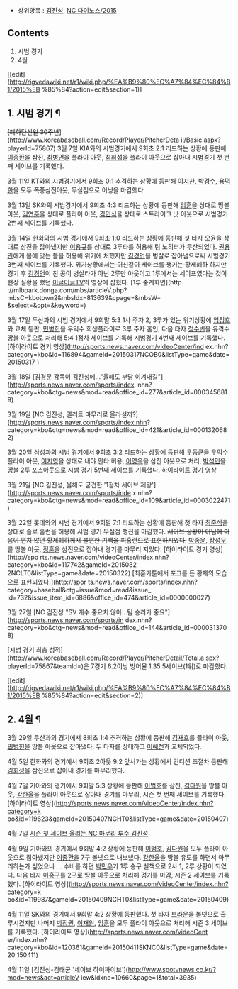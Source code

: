   * 상위항목 : [김진성](%EA%B9%80%EC%A7%84%EC%84%B1.md), [NC 다이노스/2015](NC%20%EB%8B%A4%EC%9D%B4%EB%85%B8%EC%8A%A4/2015.md)  

## Contents

    

1. 시범 경기 
2. 4월 

[[edit](http://rigvedawiki.net/r1/wiki.php/%EA%B9%80%EC%A7%84%EC%84%B1/2015%EB
%85%84?action=edit&section=1)]

## 1. 시범 경기 ¶

  

<del>[폐하탄신일 30주년</del>](http://www.koreabaseball.com/Record/Player/PitcherDeta
il/Basic.aspx?playerId=75867) 3월 7일 KIA와의 시범경기에서 9회초 2:1 리드하는 상황에 등판해
[이종환](%EC%9D%B4%EC%A2%85%ED%99%98.md)을 삼진,
[최병언](%EC%B5%9C%EB%B3%91%EC%96%B8.md)을 플라이 아웃,
[최희섭](%EC%B5%9C%ED%9D%AC%EC%84%AD.md)을 플라이 아웃으로 잡아내 시범경기 첫 번째 세이브를 기록했다.

  

3월 11일 KT와의 시범경기에서 9회초 0:1 추격하는 상황에 등판해
[이지찬](%EC%9D%B4%EC%A7%80%EC%B0%AC.md),
[박경수](%EB%B0%95%EA%B2%BD%EC%88%98.md),
[용덕한](%EC%9A%A9%EB%8D%95%ED%95%9C.md)을 모두 <del>폭풍</del>삼진아웃, 무실점으로 이닝을
마감했다.

  

3월 13일 SK와의 시범경기에서 9회초 4:3 리드하는 상황에 등판해 [임훈](%EC%9E%84%ED%9B%88.md)을 상대로 땅볼
아웃, [김연훈](%EA%B9%80%EC%97%B0%ED%9B%88.md)을 상대로 플라이 아웃,
[김민식](%EA%B9%80%EB%AF%BC%EC%8B%9D.md)을 상대로 스트라이크 낫 아웃으로 시범경기 2번째 세이브를 기록했다.

  

3월 14일 한화와의 시범 경기에서 9회초 1:0 리드하는 상황에 등판해 첫 타자 [오윤](%EC%98%A4%EC%9C%A4.md)을
상대로 삼진을 잡아냈지만 [이용규](%EC%9D%B4%EC%9A%A9%EA%B7%9C.md)를 상대로 3루타를 허용해 팀 노히터가
무산되었다. [권용관](%EA%B6%8C%EC%9A%A9%EA%B4%80.md)에게 몸에 맞는 볼을 허용해 위기에 처했지만
[김경언](%EA%B9%80%EA%B2%BD%EC%96%B8.md)을 병살로 잡아냄으로써 시범경기 3번째 세이브를 기록했다.
<del>위기상황에서는 귀신같이 세이브를 챙기는 황제폐하</del> 하지만 경기 후
[김경언](%EA%B9%80%EA%B2%BD%EC%96%B8.md)이 친 공이 병살타가 아닌 2루만 아웃이고 1루에서는 세이프였다는
것이 현장 실황을 했던 [이글이글TV](http://www.afreeca.com/grammar)의 영상에 잡혔다. [1루 중계화면](http
://mlbpark.donga.com/mbs/articleV.php?mbsC=kbotown2&mbsIdx=813639&cpage=&mbsW=
&select=&opt=&keyword=)

  

3월 17일 두산과의 시범 경기에서 9회말 5:3 1사 주자 2, 3루가 있는 위기상황에
[임정호](%EC%9E%84%EC%A0%95%ED%98%B8.md)와 교체 등판,
[민병헌](%EB%AF%BC%EB%B3%91%ED%97%8C.md)을 우익수 희생플라이로 3루 주자 홈인, 다음 타자
[정수빈](%EC%A0%95%EC%88%98%EB%B9%88.md)을 유격수 땅볼 아웃으로 처리해 5:4 1점차 세이브를 기록해
시범경기 4번째 세이브를 기록했다. [하이라이트 경기 영상](http://sports.news.naver.com/videoCenter/ind
ex.nhn?category=kbo&id=116894&gameId=20150317NCOB0&listType=game&date=20150317
)

  

3월 18일 [김경문 감독이 김진성에…"올해도 부담 이겨내길"](http://sports.news.naver.com/sports/index.
nhn?category=kbo&ctg=news&mod=read&office_id=277&article_id=0003456819)

  

3월 19일 [NC 김진성, 엘리트 마무리로 올라설까?](http://sports.news.naver.com/sports/index.nhn?
category=kbo&ctg=news&mod=read&office_id=421&article_id=0001320682)

  

3월 20일 삼성과의 시범 경기에서 9회초 3:2 리드하는 상황에 등판해
[우동균](%EC%9A%B0%EB%8F%99%EA%B7%A0.md)을 우익수 플라이 아웃,
[이지영](%EC%9D%B4%EC%A7%80%EC%98%81.md)을 상대로 내야 안타 허용,
[이영욱](%EC%9D%B4%EC%98%81%EC%9A%B1.md)을 삼진 아웃으로 처리,
[박석민](%EB%B0%95%EC%84%9D%EB%AF%BC.md)을 땅볼 2루 포스아웃으로 시범 경기 5번째 세이브를 기록했다.
[하이라이트 경기 영상](http://m.sports.naver.com/video.nhn?id=117268&type=GAMEID)

  

3월 21일 [NC 김진성, 올해도 굳건한 '1점차 세이브 제왕'](http://sports.news.naver.com/sports/inde
x.nhn?category=kbo&ctg=news&mod=read&office_id=109&article_id=0003022471)

  

3월 22일 롯데와의 시범 경기에서 9회말 7:1 리드하는 상황에 등판해 첫 타자
[최준석](%EC%B5%9C%EC%A4%80%EC%84%9D.md)을 상대로 솔로 홈런을 허용해 시범 경기 무실점 행진을 마감했다.
<del>세이브 상황이 아님에 마음이 편치 않던 황제폐하께서 불편한 기색을 피홈런으로 표현하시었다.</del>
[박종윤](%EB%B0%95%EC%A2%85%EC%9C%A4.md),
[장성우](%EC%9E%A5%EC%84%B1%EC%9A%B0.md)를 땅볼 아웃,
[정훈](%EC%A0%95%ED%9B%88.md)을 삼진으로 잡아내 경기를 마무리 지었다. [하이라이트 경기 영상](http://spo
rts.news.naver.com/videoCenter/index.nhn?category=kbo&id=117742&gameId=2015032
2NCLT0&listType=game&date=20150322) [최훈카툰에서 포크를 든 황제의 모습으로 표현되었다.](http://spor
ts.news.naver.com/sports/index.nhn?category=baseball&ctg=issue&mod=read&issue_
id=732&issue_item_id=6886&office_id=474&article_id=0000000027)

  

3월 27일 [NC 김진성 "SV 개수 중요치 않아…팀 승리가 중요"](http://sports.news.naver.com/sports/in
dex.nhn?category=kbo&ctg=news&mod=read&office_id=144&article_id=0000313708)

  

[시범 경기 최총 성적](http://www.koreabaseball.com/Record/Player/PitcherDetail/Total.a
spx?playerId=75867&teamId=)은 7경기 6.2이닝 방어율 1.35 5세이브(1위)로 마감했다.

  
  

[[edit](http://rigvedawiki.net/r1/wiki.php/%EA%B9%80%EC%A7%84%EC%84%B1/2015%EB
%85%84?action=edit&section=2)]

## 2. 4월 ¶

  

3월 29일 두산과의 경기에서 8회초 1:4 추격하는 상황에 등판해
[김재호](%EA%B9%80%EC%9E%AC%ED%98%B8.md)를 플라이 아웃,
[민병헌](%EB%AF%BC%EB%B3%91%ED%97%8C.md)을 땅볼 아웃으로 잡아냈다. 두 타자를 상대하고
[이혜천](%EC%9D%B4%ED%98%9C%EC%B2%9C.md)과 교체되었다.

  

4월 5일 한화와의 경기에서 9회초 2아웃 9:2 앞서가는 상황에서 컨디션 조절차 등판해
[김회성](%EA%B9%80%ED%9A%8C%EC%84%B1.md)을 삼진으로 잡아내 경기를 마무리했다.

  

4월 7일 기아와의 경기에서 9회말 5:3 상황에 등판해 [이범호](%EC%9D%B4%EB%B2%94%ED%98%B8.md)를 삼진,
[김다원](%EA%B9%80%EB%8B%A4%EC%9B%90.md)을 땅볼 아웃,
[강한울](%EA%B0%95%ED%95%9C%EC%9A%B8.md)을 플라이 아웃으로 잡아내 경기를 마무리, 시즌 첫 번째 세이브를
기록했다. [하이라이트 영상](http://sports.news.naver.com/videoCenter/index.nhn?category=k
bo&id=119623&gameId=20150407NCHT0&listType=game&date=20150407)

  

4월 7일 [시즌 첫 세이브 올리는 NC 마무리 투수
김진성](http://www.sportsseoul.com/?c=v&m=n&i=195896)

  

4월 9일 기아와의 경기에서 9회말 4:2 상황에 등판해 [이범호](%EC%9D%B4%EB%B2%94%ED%98%B8.md),
[김다원](%EA%B9%80%EB%8B%A4%EC%9B%90.md)을 모두 플라이 아웃으로 잡아냈지만
[이종환](%EC%9D%B4%EC%A2%85%ED%99%98.md)을 7구 볼넷으로 내보냈다.
[강한울](%EA%B0%95%ED%95%9C%EC%9A%B8.md)을 땅볼 유도를 하면서 마무리하는가 싶었으나 ... 수비를 하던
[박민우](%EB%B0%95%EB%AF%BC%EC%9A%B0.md)가 1루 송구 실책으로 2사 1, 2루 상황이 되었다. 다음 타자
[이홍구](%EC%9D%B4%ED%99%8D%EA%B5%AC.md)를 2구로 땅볼 아웃으로 처리해 경기를 마감, 시즌 2 세이브를
기록했다. [하이라이트 영상](http://sports.news.naver.com/videoCenter/index.nhn?category=k
bo&id=119987&gameId=20150409NCHT0&listType=game&date=20150409)

  

4월 11일 SK와의 경기에서 9회말 4:2 상황에 등판했다. 첫 타자
[브라운](%EB%B8%8C%EB%9D%BC%EC%9A%B4.md)을 볼넷으로 출루시켰지만 나머지
[박정권](%EB%B0%95%EC%A0%95%EA%B6%8C.md),
[이재원](%EC%9D%B4%EC%9E%AC%EC%9B%90.md), [임훈](%EC%9E%84%ED%9B%88.md)을 모두
플라이 아웃으로 처리해 시즌 3 세이브를 기록했다. [하이라이트 영상](http://sports.news.naver.com/videoCent
er/index.nhn?category=kbo&id=120361&gameId=20150411SKNC0&listType=game&date=20
150411)

  

4월 11일 [김진성-김태군 '세이브 하이파이브'](http://www.spotvnews.co.kr/?mod=news&act=articleV
iew&idxno=10660&page=1&total=3935)

